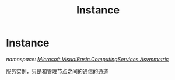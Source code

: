 ﻿---
title: Instance
---

# Instance
_namespace: [Microsoft.VisualBasic.ComputingServices.Asymmetric](N-Microsoft.VisualBasic.ComputingServices.Asymmetric.html)_

服务实例，只是和管理节点之间的通信的通道




